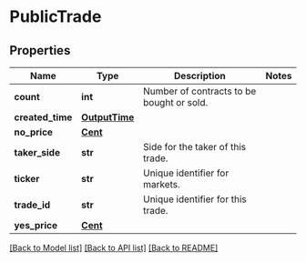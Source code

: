 # PublicTrade

## Properties
Name | Type | Description | Notes
------------ | ------------- | ------------- | -------------
**count** | **int** | Number of contracts to be bought or sold. | 
**created_time** | [**OutputTime**](OutputTime.md) |  | 
**no_price** | [**Cent**](Cent.md) |  | 
**taker_side** | **str** | Side for the taker of this trade. | 
**ticker** | **str** | Unique identifier for markets. | 
**trade_id** | **str** | Unique identifier for this trade. | 
**yes_price** | [**Cent**](Cent.md) |  | 

[[Back to Model list]](../README.md#documentation-for-models) [[Back to API list]](../README.md#documentation-for-api-endpoints) [[Back to README]](../README.md)

